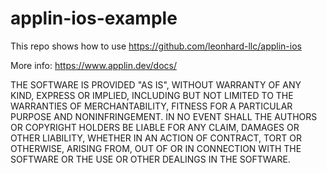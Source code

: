 # applin-ios-example

This repo shows how to use <https://github.com/leonhard-llc/applin-ios>

More info: <https://www.applin.dev/docs/>

THE SOFTWARE IS PROVIDED "AS IS", WITHOUT WARRANTY OF ANY KIND, EXPRESS OR
IMPLIED, INCLUDING BUT NOT LIMITED TO THE WARRANTIES OF MERCHANTABILITY,
FITNESS FOR A PARTICULAR PURPOSE AND NONINFRINGEMENT. IN NO EVENT SHALL THE
AUTHORS OR COPYRIGHT HOLDERS BE LIABLE FOR ANY CLAIM, DAMAGES OR OTHER
LIABILITY, WHETHER IN AN ACTION OF CONTRACT, TORT OR OTHERWISE, ARISING FROM,
OUT OF OR IN CONNECTION WITH THE SOFTWARE OR THE USE OR OTHER DEALINGS IN THE
SOFTWARE.
